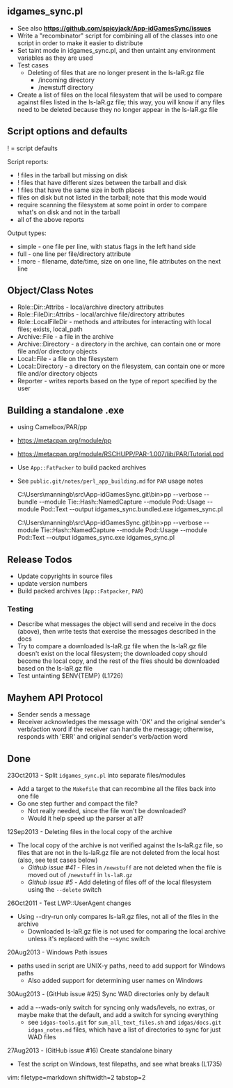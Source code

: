 ## idgames_sync.pl ##

- See also **https://github.com/spicyjack/App-idGamesSync/issues**
- Write a "recombinator" script for combining all of the classes into one
  script in order to make it easier to distribute
- Set taint mode in idgames_sync.pl, and then untaint any environment
  variables as they are used
- Test cases
  - Deleting of files that are no longer present in the ls-laR.gz file
    - /incoming directory
    - /newstuff directory
- Create a list of files on the local filesystem that will be used to compare
  against files listed in the ls-laR.gz file; this way, you will know if any
  files need to be deleted because they no longer appear in the ls-laR.gz file

## Script options and defaults ##
! = script defaults

Script reports:
- ! files in the tarball but missing on disk
- ! files that have different sizes between the tarball and disk
- ! files that have the same size in both places
- files on disk but not listed in the tarball; note that this mode would
- require scanning the filesystem at some point in order to compare what's
  on disk and not in the tarball
- all of the above reports

Output types:
- simple - one file per line, with status flags in the left hand side
- full - one line per file/directory attribute
- ! more - filename, date/time, size on one line, file attributes on the next
  line

## Object/Class Notes ##
- Role::Dir::Attribs - local/archive directory attributes
- Role::FileDir::Attribs - local/archive file/directory attributes
- Role::LocalFileDir - methods and attributes for interacting with local
  files; exists, local_path
- Archive::File - a file in the archive
- Archive::Directory - a directory in the archive, can contain one or more
  file and/or directory objects
- Local::File - a file on the filesystem
- Local::Directory - a directory on the filesystem, can contain one or more
  file and/or directory objects
- Reporter - writes reports based on the type of report specified by the
  user

## Building a standalone .exe ##
- using Camelbox/PAR/pp
- https://metacpan.org/module/pp
- https://metacpan.org/module/RSCHUPP/PAR-1.007/lib/PAR/Tutorial.pod
- Use `App::FatPacker` to build packed archives
- See `public.git/notes/perl_app_building.md` for `PAR` usage notes


    C:\Users\manningb\src\App-idGamesSync.git\bin>pp --verbose --bundle 
      --module Tie::Hash::NamedCapture --module Pod::Usage --module Pod::Text 
      --output idgames_sync.bundled.exe idgames_sync.pl

    C:\Users\manningb\src\App-idGamesSync.git\bin>pp --verbose 
      --module Tie::Hash::NamedCapture --module Pod::Usage --module Pod::Text 
      --output idgames_sync.exe idgames_sync.pl

## Release Todos ##
- Update copyrights in source files
- update version numbers
- Build packed archives (`App::Fatpacker`, `PAR`)

### Testing ###
- Describe what messages the object will send and receive in the docs (above),
  then write tests that exercise the messages described in the docs
- Try to compare a downloaded ls-laR.gz file when the ls-laR.gz file doesn't
  exist on the local filesystem; the downloaded copy should become the local
  copy, and the rest of the files should be downloaded based on the ls-laR.gz
  file
- Test untainting $ENV{TEMP} (L1726)

## Mayhem API Protocol ##
- Sender sends a message
- Receiver acknowledges the message with 'OK' and the original sender's
  verb/action word if the receiver can handle the message; otherwise, responds
  with 'ERR' and original sender's verb/action word

## Done ##
23Oct2013 - Split `idgames_sync.pl` into separate files/modules
- Add a target to the `Makefile` that can recombine all the files back into
  one file
- Go one step further and compact the file?
  - Not really needed, since the file won't be downloaded?
  - Would it help speed up the parser at all?

12Sep2013 - Deleting files in the local copy of the archive
- The local copy of the archive is not verified against the ls-laR.gz file, so
  files that are not in the ls-laR.gz file are not deleted from the local host
  (also, see test cases below)
  - _Github issue #41_ - Files in `/newstuff` are not deleted when the file is
    moved out of `/newstuff` in `ls-laR.gz`
  - _Github issue #5_ - Add deleting of files off of the local filesystem
    using the `--delete` switch

26Oct2011 - Test LWP::UserAgent changes
- Using --dry-run only compares ls-laR.gz files, not all of the files in the
  archive
  - Downloaded ls-laR.gz file is not used for comparing the local archive
    unless it's replaced with the --sync switch

20Aug2013 - Windows Path issues
- paths used in script are UNIX-y paths, need to add support for Windows paths
  - Also added support for determining user names on Windows

30Aug2013 - (GitHub issue #25) Sync WAD directories only by default 
- add a --wads-only switch for syncing only wads/levels, no extras, or maybe
  make that the default, and add a switch for syncing everything
  - see `idgas-tools.git` for `sum_all_text_files.sh` and `idgas/docs.git`
    `idgas_notes.md` files, which have a list of directories to sync for just
    WAD files

27Aug2013 - (GitHub issue #16) Create standalone binary
- Test the script on Windows, test filepaths, and see what breaks (L1735)

vim: filetype=markdown shiftwidth=2 tabstop=2

